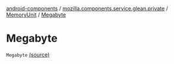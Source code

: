 [android-components](../../index.md) / [mozilla.components.service.glean.private](../index.md) / [MemoryUnit](index.md) / [Megabyte](./-megabyte.md)

# Megabyte

`Megabyte` [(source)](https://github.com/mozilla-mobile/android-components/blob/master/components/service/glean/src/main/java/mozilla/components/service/glean/private/MemoryUnit.kt#L15)